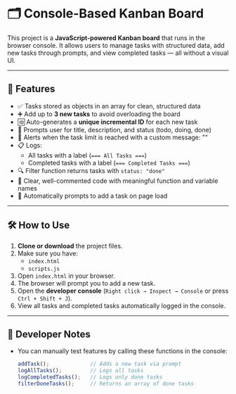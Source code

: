 # 🗂️ Console-Based Kanban Board

This project is a **JavaScript-powered Kanban board** that runs in the browser console. It allows users to manage tasks with structured data, add new tasks through prompts, and view completed tasks — all without a visual UI.

---

## 📌 Features

- ✅ Tasks stored as objects in an array for clean, structured data
- ➕ Add up to **3 new tasks** to avoid overloading the board
- 🆔 Auto-generates a **unique incremental ID** for each new task
- 📝 Prompts user for title, description, and status (todo, doing, done)
- 🚫 Alerts when the task limit is reached with a custom message: ""
- 📋 Logs:
  - All tasks with a label (`=== All Tasks ===`)
  - Completed tasks with a label (`=== Completed Tasks ===`)
- 🔍 Filter function returns tasks with `status: "done"`
- 🧠 Clear, well-commented code with meaningful function and variable names
- 🔁 Automatically prompts to add a task on page load

---

## 🛠 How to Use

1. **Clone or download** the project files.
2. Make sure you have:
   - `index.html`
   - `scripts.js`
3. Open `index.html` in your browser.
4. The browser will prompt you to add a new task.
5. Open the **developer console** (`Right click → Inspect → Console` or press `Ctrl + Shift + J`).
6. View all tasks and completed tasks automatically logged in the console.

---

## 🧪 Developer Notes

- You can manually test features by calling these functions in the console:
  ```js
  addTask();             // Adds a new task via prompt
  logAllTasks();         // Logs all tasks
  logCompletedTasks();   // Logs only done tasks
  filterDoneTasks();     // Returns an array of done tasks
